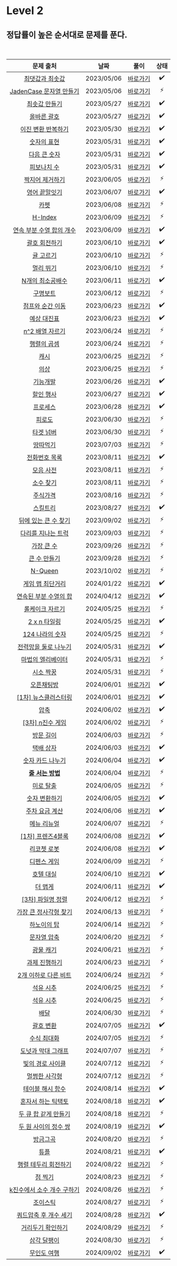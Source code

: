 # Level 2

## 정답률이 높은 순서대로 문제를 푼다.

<br>

|                                           문제 출처                                            |    날짜    |          풀이           | 상태 |
| :--------------------------------------------------------------------------------------------: | :--------: | :---------------------: | :--: |
|       [최댓값과 최솟값](https://school.programmers.co.kr/learn/courses/30/lessons/12939)       | 2023/05/06 | [바로가기](./12939.js)  |  ✔️  |
|   [JadenCase 문자열 만들기](https://school.programmers.co.kr/learn/courses/30/lessons/12951)   | 2023/05/06 | [바로가기](./12951.js)  |  ⚡  |
|        [최솟값 만들기](https://school.programmers.co.kr/learn/courses/30/lessons/12941)        | 2023/05/27 | [바로가기](./12941.js)  |  ✔️  |
|         [올바른 괄호](https://school.programmers.co.kr/learn/courses/30/lessons/12909)         | 2023/05/27 | [바로가기](./12909.js)  |  ✔️  |
|     [이진 변환 반복하기](https://school.programmers.co.kr/learn/courses/30/lessons/70129)      | 2023/05/30 | [바로가기](./70129.js)  |  ✔️  |
|         [숫자의 표현](https://school.programmers.co.kr/learn/courses/30/lessons/12924)         | 2023/05/31 | [바로가기](./12924.js)  |  ✔️  |
|        [다음 큰 숫자](https://school.programmers.co.kr/learn/courses/30/lessons/12911)         | 2023/05/31 | [바로가기](./12911.js)  |  ✔️  |
|         [피보나치 수](https://school.programmers.co.kr/learn/courses/30/lessons/12945)         | 2023/05/31 | [바로가기](./12945.js)  |  ✔️  |
|       [짝지어 제거하기](https://school.programmers.co.kr/learn/courses/30/lessons/12973)       | 2023/06/05 | [바로가기](./12973.js)  |  ⚡  |
|        [영어 끝말잇기](https://school.programmers.co.kr/learn/courses/30/lessons/12981)        | 2023/06/07 | [바로가기](./12981.js)  |  ✔️  |
|            [카펫](https://school.programmers.co.kr/learn/courses/30/lessons/42842)             | 2023/06/08 | [바로가기](./42842.js)  |  ⚡  |
|           [H-Index](https://school.programmers.co.kr/learn/courses/30/lessons/42747)           | 2023/06/09 | [바로가기](./42747.js)  |  ⚡  |
|  [연속 부분 수열 합의 개수](https://school.programmers.co.kr/learn/courses/30/lessons/131701)  | 2023/06/09 | [바로가기](./131701.js) |  ✔️  |
|        [괄호 회전하기](https://school.programmers.co.kr/learn/courses/30/lessons/76502)        | 2023/06/10 | [바로가기](./76502.js)  |  ✔️  |
|         [귤 고르기](https://school.programmers.co.kr/learn/courses/30/lessons/138476)          | 2023/06/10 | [바로가기](./138476.js) |  ⚡  |
|          [멀리 뛰기](https://school.programmers.co.kr/learn/courses/30/lessons/12914)          | 2023/06/10 | [바로가기](./12914.js)  |  ⚡  |
|      [N개의 최소공배수](https://school.programmers.co.kr/learn/courses/30/lessons/12953)       | 2023/06/11 | [바로가기](./12953.js)  |  ✔️  |
|          [구명보트](https://school.programmers.co.kr/learn/courses/30/lessons/42885)           | 2023/06/12 | [바로가기](./42885.js)  |  ⚡  |
|      [점프와 순간 이동](https://school.programmers.co.kr/learn/courses/30/lessons/12980)       | 2023/06/23 | [바로가기](./12980.js)  |  ✔️  |
|         [예상 대진표](https://school.programmers.co.kr/learn/courses/30/lessons/12985)         | 2023/06/23 | [바로가기](./12985.js)  |  ✔️  |
|       [n^2 배열 자르기](https://school.programmers.co.kr/learn/courses/30/lessons/87390)       | 2023/06/24 | [바로가기](./87390.js)  |  ⚡  |
|         [행렬의 곱셈](https://school.programmers.co.kr/learn/courses/30/lessons/12949)         | 2023/06/24 | [바로가기](./12949.js)  |  ⚡  |
|            [캐시](https://school.programmers.co.kr/learn/courses/30/lessons/17680)             | 2023/06/25 | [바로가기](./17680.js)  |  ⚡  |
|            [의상](https://school.programmers.co.kr/learn/courses/30/lessons/42578)             | 2023/06/25 | [바로가기](./42578.js)  |  ⚡  |
|          [기능개발](https://school.programmers.co.kr/learn/courses/30/lessons/42586)           | 2023/06/26 | [바로가기](./42586.js)  |  ✔️  |
|         [할인 행사](https://school.programmers.co.kr/learn/courses/30/lessons/131127)          | 2023/06/27 | [바로가기](./131127.js) |  ✔️  |
|          [프로세스](https://school.programmers.co.kr/learn/courses/30/lessons/42587)           | 2023/06/28 | [바로가기](./42587.js)  |  ✔️  |
|           [피로도](https://school.programmers.co.kr/learn/courses/30/lessons/87946)            | 2023/06/30 | [바로가기](./87946.js)  |  ⚡  |
|          [타겟 넘버](https://school.programmers.co.kr/learn/courses/30/lessons/43165)          | 2023/06/30 | [바로가기](./43165.js)  |  ⚡  |
|          [땅따먹기](https://school.programmers.co.kr/learn/courses/30/lessons/12913)           | 2023/07/03 | [바로가기](./12913.js)  |  ⚡  |
|        [전화번호 목록](https://school.programmers.co.kr/learn/courses/30/lessons/42577)        | 2023/08/11 | [바로가기](./42577.js)  |  ✔️  |
|          [모음 사전](https://school.programmers.co.kr/learn/courses/30/lessons/84512)          | 2023/08/11 | [바로가기](./84512.js)  |  ⚡  |
|          [소수 찾기](https://school.programmers.co.kr/learn/courses/30/lessons/42839)          | 2023/08/11 | [바로가기](./42839.js)  |  ⚡  |
|          [주식가격](https://school.programmers.co.kr/learn/courses/30/lessons/42584)           | 2023/08/16 | [바로가기](./42584.js)  |  ⚡  |
|          [스킬트리](https://school.programmers.co.kr/learn/courses/30/lessons/49993)           | 2023/08/27 | [바로가기](./49993.js)  |  ✔️  |
|    [뒤에 있는 큰 수 찾기](https://school.programmers.co.kr/learn/courses/30/lessons/154539)    | 2023/09/02 | [바로가기](./154539.js) |  ⚡  |
|     [다리를 지나는 트럭](https://school.programmers.co.kr/learn/courses/30/lessons/42583)      | 2023/09/03 | [바로가기](./42583.js)  |  ⚡  |
|         [가장 큰 수](https://school.programmers.co.kr/learn/courses/30/lessons/42746)          | 2023/09/26 | [바로가기](./42746.js)  |  ⚡  |
|        [큰 수 만들기](https://school.programmers.co.kr/learn/courses/30/lessons/42883)         | 2023/09/28 | [바로가기](./42883.js)  |  ⚡  |
|           [N-Queen](https://school.programmers.co.kr/learn/courses/30/lessons/12952)           | 2023/10/02 | [바로가기](./12952.js)  |  ⚡  |
|       [게임 맵 최단거리](https://school.programmers.co.kr/learn/courses/30/lessons/1844)       | 2024/01/22 |  [바로가기](./1844.js)  |  ✔️  |
|   [연속된 부분 수열의 합](https://school.programmers.co.kr/learn/courses/30/lessons/178870)    | 2024/04/12 | [바로가기](./178870.js) |  ✔️  |
|      [롤케이크 자르기](https://school.programmers.co.kr/learn/courses/30/lessons/132265)       | 2024/05/25 | [바로가기](./132265.js) |  ⚡  |
|        [2 x n 타일링](https://school.programmers.co.kr/learn/courses/30/lessons/12900)         | 2024/05/25 | [바로가기](./12900.js)  |  ✔️  |
|       [124 나라의 숫자](https://school.programmers.co.kr/learn/courses/30/lessons/12899)       | 2024/05/25 | [바로가기](./12899.js)  |  ⚡  |
|    [전력망을 둘로 나누기](https://school.programmers.co.kr/learn/courses/30/lessons/86971)     | 2024/05/31 | [바로가기](./86971.js)  |  ✔️  |
|     [마법의 엘리베이터](https://school.programmers.co.kr/learn/courses/30/lessons/148653)      | 2024/05/31 | [바로가기](./148653.js) |  ⚡  |
|         [시소 짝꿍](https://school.programmers.co.kr/learn/courses/30/lessons/152996)          | 2024/05/31 | [바로가기](./152996.js) |  ⚡  |
|         [오픈채팅방](https://school.programmers.co.kr/learn/courses/30/lessons/42888)          | 2024/06/01 | [바로가기](./42888.js)  |  ✔️  |
|    [[1차] 뉴스클러스터링](https://school.programmers.co.kr/learn/courses/30/lessons/17677)     | 2024/06/01 | [바로가기](./17677.js)  |  ✔️  |
|            [압축](https://school.programmers.co.kr/learn/courses/30/lessons/17684)             | 2024/06/02 | [바로가기](./17684.js)  |  ✔️  |
|      [[3차] n진수 게임](https://school.programmers.co.kr/learn/courses/30/lessons/17687)       | 2024/06/02 | [바로가기](./17687.js)  |  ⚡  |
|          [방문 길이](https://school.programmers.co.kr/learn/courses/30/lessons/49994)          | 2024/06/03 | [바로가기](./49994.js)  |  ⚡  |
|         [택배 상자](https://school.programmers.co.kr/learn/courses/30/lessons/131704)          | 2024/06/03 | [바로가기](./131704.js) |  ✔️  |
|      [숫자 카드 나누기](https://school.programmers.co.kr/learn/courses/30/lessons/135807)      | 2024/06/04 | [바로가기](./135807.js) |  ✔️  |
|      [**줄 서는 방법**](https://school.programmers.co.kr/learn/courses/30/lessons/12936)       | 2024/06/04 | [바로가기](./12936.js)  |  ⚡  |
|         [미로 탈출 ](https://school.programmers.co.kr/learn/courses/30/lessons/159993)         | 2024/06/05 | [바로가기](./159993.js) |  ⚡  |
|       [숫자 변환하기 ](https://school.programmers.co.kr/learn/courses/30/lessons/154538)       | 2024/06/05 | [바로가기](./154538.js) |  ✔️  |
|       [주차 요금 계산 ](https://school.programmers.co.kr/learn/courses/30/lessons/92341)       | 2024/06/06 | [바로가기](./92341.js)  |  ✔️  |
|        [메뉴 리뉴얼 ](https://school.programmers.co.kr/learn/courses/30/lessons/72411)         | 2024/06/07 | [바로가기](./72411.js)  |  ⚡  |
|     [[1차] 프렌즈4블록 ](https://school.programmers.co.kr/learn/courses/30/lessons/17679)      | 2024/06/08 | [바로가기](./17679.js)  |  ✔️  |
|        [리코쳇 로봇 ](https://school.programmers.co.kr/learn/courses/30/lessons/169199)        | 2024/06/08 | [바로가기](./169199.js) |  ✔️  |
|        [디펜스 게임 ](https://school.programmers.co.kr/learn/courses/30/lessons/142085)        | 2024/06/09 | [바로가기](./142085.js) |  ⚡  |
|         [호텔 대실 ](https://school.programmers.co.kr/learn/courses/30/lessons/155651)         | 2024/06/10 | [바로가기](./155651.js) |  ✔️  |
|          [더 맵게 ](https://school.programmers.co.kr/learn/courses/30/lessons/42626)           | 2024/06/11 | [바로가기](./42626.js)  |  ✔️  |
|     [[3차] 파일명 정렬 ](https://school.programmers.co.kr/learn/courses/30/lessons/17686)      | 2024/06/12 | [바로가기](./17686.js)  |  ⚡  |
|   [가장 큰 정사각형 찾기 ](https://school.programmers.co.kr/learn/courses/30/lessons/12905)    | 2024/06/13 | [바로가기](./12905.js)  |  ⚡  |
|        [하노이의 탑 ](https://school.programmers.co.kr/learn/courses/30/lessons/12946)         | 2024/06/14 | [바로가기](./12946.js)  |  ⚡  |
|        [문자열 압축 ](https://school.programmers.co.kr/learn/courses/30/lessons/60057)         | 2024/06/20 | [바로가기](./60057.js)  |  ⚡  |
|         [광물 캐기 ](https://school.programmers.co.kr/learn/courses/30/lessons/172927)         | 2024/06/21 | [바로가기](./172927.js) |  ⚡  |
|       [과제 진행하기 ](https://school.programmers.co.kr/learn/courses/30/lessons/176962)       | 2024/06/23 | [바로가기](./176962.js) |  ⚡  |
|    [2개 이하로 다른 비트 ](https://school.programmers.co.kr/learn/courses/30/lessons/77885)    | 2024/06/24 | [바로가기](./77885.js)  |  ⚡  |
|         [석유 시추 ](https://school.programmers.co.kr/learn/courses/30/lessons/250136)         | 2024/06/25 | [바로가기](./250136.js) |  ⚡  |
|         [석유 시추 ](https://school.programmers.co.kr/learn/courses/30/lessons/250136)         | 2024/06/25 | [바로가기](./250136.js) |  ⚡  |
|            [배달 ](https://school.programmers.co.kr/learn/courses/30/lessons/12978)            | 2024/06/30 | [바로가기](./12978.js)  |  ⚡  |
|         [괄호 변환 ](https://school.programmers.co.kr/learn/courses/30/lessons/60058)          | 2024/07/05 | [바로가기](./60058.js)  |  ✔️  |
|        [수식 최대화 ](https://school.programmers.co.kr/learn/courses/30/lessons/67257)         | 2024/07/05 | [바로가기](./67257.js)  |  ⚡  |
|    [도넛과 막대 그래프 ](https://school.programmers.co.kr/learn/courses/30/lessons/258711)     | 2024/07/07 | [바로가기](./258711.js) |  ⚡  |
|      [빛의 경로 사이클 ](https://school.programmers.co.kr/learn/courses/30/lessons/86052)      | 2024/07/12 | [바로가기](./86052.js)  |  ⚡  |
|       [ 멀쩡한 사각형](https://school.programmers.co.kr/learn/courses/30/lessons/62048)        | 2024/07/12 | [바로가기](./62048.js)  |  ⚡  |
|     [ 테이블 해시 함수](https://school.programmers.co.kr/learn/courses/30/lessons/147354)      | 2024/08/14 | [바로가기](./147354.js) |  ✔️  |
|    [ 혼자서 하는 틱택토](https://school.programmers.co.kr/learn/courses/30/lessons/160585)     | 2024/08/18 | [바로가기](./160585.js) |  ✔️  |
|   [ 두 큐 합 같게 만들기](https://school.programmers.co.kr/learn/courses/30/lessons/118667)    | 2024/08/18 | [바로가기](./118667.js) |  ⚡  |
|   [ 두 원 사이의 정수 쌍](https://school.programmers.co.kr/learn/courses/30/lessons/181187)    | 2024/08/19 | [바로가기](./181187.js) |  ✔️  |
|          [ 방금그곡](https://school.programmers.co.kr/learn/courses/30/lessons/17683)          | 2024/08/20 | [바로가기](./17683.js)  |  ⚡  |
|            [ 튜플](https://school.programmers.co.kr/learn/courses/30/lessons/64065)            | 2024/08/21 | [바로가기](./64065.js)  |  ✔️  |
|    [ 행렬 테두리 회전하기](https://school.programmers.co.kr/learn/courses/30/lessons/77485)    | 2024/08/22 | [바로가기](./77485.js)  |  ⚡  |
|          [ 점 찍기](https://school.programmers.co.kr/learn/courses/30/lessons/140107)          | 2024/08/23 | [바로가기](./140107.js) |  ⚡  |
| [ k진수에서 소수 개수 구하기](https://school.programmers.co.kr/learn/courses/30/lessons/92335) | 2024/08/26 | [바로가기](./92335.js)  |  ⚡  |
|          [ 조이스틱](https://school.programmers.co.kr/learn/courses/30/lessons/42860)          | 2024/08/27 | [바로가기](./42860.js)  |  ⚡  |
|   [ 쿼드압축 후 개수 세기](https://school.programmers.co.kr/learn/courses/30/lessons/68936)    | 2024/08/28 | [바로가기](./68936.js)  |  ✔️  |
|     [ 거리두기 확인하기](https://school.programmers.co.kr/learn/courses/30/lessons/81302)      | 2024/08/29 | [바로가기](./81302.js)  |  ⚡  |
|        [ 삼각 달팽이](https://school.programmers.co.kr/learn/courses/30/lessons/68645)         | 2024/08/30 | [바로가기](./68645.js)  |  ⚡  |
|        [ 무인도 여행](https://school.programmers.co.kr/learn/courses/30/lessons/154540)        | 2024/09/02 | [바로가기](./154540.js) |  ✔️  |
